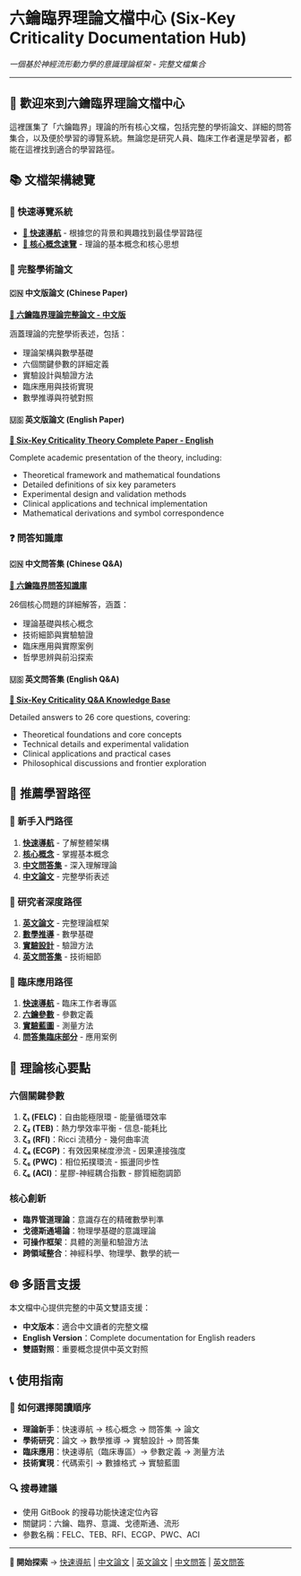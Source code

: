# 六鑰臨界理論文檔中心 (Six-Key Criticality Documentation Hub)

*一個基於神經流形動力學的意識理論框架 - 完整文檔集合*

---

## 🌟 歡迎來到六鑰臨界理論文檔中心

這裡匯集了「六鑰臨界」理論的所有核心文檔，包括完整的學術論文、詳細的問答集合，以及便於學習的導覽系統。無論您是研究人員、臨床工作者還是學習者，都能在這裡找到適合的學習路徑。

## 📚 文檔架構總覽

### 🎯 快速導覽系統
- **[📍 快速導航](quick-navigation.md)** - 根據您的背景和興趣找到最佳學習路徑
- **[🧠 核心概念速覽](core-concepts/README.md)** - 理論的基本概念和核心思想

### 📄 完整學術論文

#### 🇨🇳 中文版論文 (Chinese Paper)
**[📖 六鑰臨界理論完整論文 - 中文版](paper-zh/README.md)**

涵蓋理論的完整學術表述，包括：
- 理論架構與數學基礎
- 六個關鍵參數的詳細定義
- 實驗設計與驗證方法
- 臨床應用與技術實現
- 數學推導與符號對照

#### 🇺🇸 英文版論文 (English Paper)
**[📖 Six-Key Criticality Theory Complete Paper - English](paper-en/README.md)**

Complete academic presentation of the theory, including:
- Theoretical framework and mathematical foundations
- Detailed definitions of six key parameters
- Experimental design and validation methods
- Clinical applications and technical implementation
- Mathematical derivations and symbol correspondence

### ❓ 問答知識庫

#### 🇨🇳 中文問答集 (Chinese Q&A)
**[🔑 六鑰臨界問答知識庫](qa-zh/Six-Keys_Criticality_QA.md)**

26個核心問題的詳細解答，涵蓋：
- 理論基礎與核心概念
- 技術細節與實驗驗證
- 臨床應用與實際案例
- 哲學思辨與前沿探索

#### 🇺🇸 英文問答集 (English Q&A)
**[🔑 Six-Key Criticality Q&A Knowledge Base](qa-en/Six-Keys_Criticality_QA.md)**

Detailed answers to 26 core questions, covering:
- Theoretical foundations and core concepts
- Technical details and experimental validation
- Clinical applications and practical cases
- Philosophical discussions and frontier exploration

## 🎯 推薦學習路徑

### 🚀 新手入門路徑
1. **[快速導航](quick-navigation.md)** - 了解整體架構
2. **[核心概念](core-concepts/README.md)** - 掌握基本概念
3. **[中文問答集](qa-zh/Six-Keys_Criticality_QA.md)** - 深入理解理論
4. **[中文論文](paper-zh/README.md)** - 完整學術表述

### 🔬 研究者深度路徑
1. **[英文論文](paper-en/README.md)** - 完整理論框架
2. **[數學推導](paper-zh/A-0_數學推導詳解.md)** - 數學基礎
3. **[實驗設計](paper-zh/09-1_交叉驗證與整合實驗設計.md)** - 驗證方法
4. **[英文問答集](qa-en/Six-Keys_Criticality_QA.md)** - 技術細節

### 🏥 臨床應用路徑
1. **[快速導航](quick-navigation.md)** - 臨床工作者專區
2. **[六鑰參數](paper-zh/02-1_六鑰臨界架構總攬.md)** - 參數定義
3. **[實驗藍圖](paper-zh/D_實驗詳表參考藍圖.md)** - 測量方法
4. **[問答集臨床部分](qa-zh/Six-Keys_Criticality_QA.md#-第五部分技術實現與應用)** - 應用案例

## 🔑 理論核心要點

### 六個關鍵參數
1. **ζ₁ (FELC)**：自由能極限環 - 能量循環效率
2. **ζ₂ (TEB)**：熱力學效率平衡 - 信息-能耗比
3. **ζ₃ (RFI)**：Ricci 流積分 - 幾何曲率流
4. **ζ₄ (ECGP)**：有效因果梯度滲流 - 因果連接強度
5. **ζ₅ (PWC)**：相位拓撲環流 - 振盪同步性
6. **ζ₆ (ACI)**：星膠-神經耦合指數 - 膠質細胞調節

### 核心創新
- **臨界管道理論**：意識存在的精確數學判準
- **戈德斯通場論**：物理學基礎的意識理論
- **可操作框架**：具體的測量和驗證方法
- **跨領域整合**：神經科學、物理學、數學的統一

## 🌐 多語言支援

本文檔中心提供完整的中英文雙語支援：
- **中文版本**：適合中文讀者的完整文檔
- **English Version**：Complete documentation for English readers
- **雙語對照**：重要概念提供中英文對照

## 📞 使用指南

### 🎯 如何選擇閱讀順序
- **理論新手**：快速導航 → 核心概念 → 問答集 → 論文
- **學術研究**：論文 → 數學推導 → 實驗設計 → 問答集
- **臨床應用**：快速導航（臨床專區）→ 參數定義 → 測量方法
- **技術實現**：代碼索引 → 數據格式 → 實驗藍圖

### 🔍 搜尋建議
- 使用 GitBook 的搜尋功能快速定位內容
- 關鍵詞：六鑰、臨界、意識、戈德斯通、流形
- 參數名稱：FELC、TEB、RFI、ECGP、PWC、ACI

---

**🚀 開始探索** → [快速導航](quick-navigation.md) | [中文論文](paper-zh/README.md) | [英文論文](paper-en/README.md) | [中文問答](qa-zh/Six-Keys_Criticality_QA.md) | [英文問答](qa-en/Six-Keys_Criticality_QA.md)